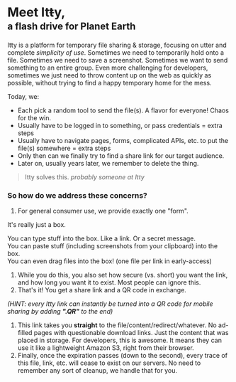 # Meet <span class="accent">It<strike>t</strike>y</span>,
## a flash drive for Planet Earth

Itty is a platform for temporary file sharing & storage, focusing on utter and complete _simplicity of use_.
Sometimes we need to temporarily hold onto a file.  Sometimes we need to save a screenshot.  Sometimes we want to send something to an entire group.  Even more challenging for developers, sometimes we just need to throw content up on the web as quickly as possible, without trying to find a happy temporary home for the mess.

Today, we:

- Each pick a random tool to send the file(s).  A flavor for everyone!  Chaos for the win.
- Usually have to be logged in to something, or pass credentials = extra steps
- Usually have to navigate pages, forms, complicated APIs, etc. to put the file(s) somewhere = extra steps
- Only then can we finally try to find a share link for our target audience.
- Later on, usually years later, we remember to delete the thing.

> Itty solves this. <cite>probably someone at Itty</cite>

### So how do we address these concerns?

1. For general consumer use, we provide exactly one "form".

  It's really just a box.

  You can type stuff into the box.  Like a link.  Or a secret message.  
  You can paste stuff (including screenshots from your clipboard) into the box.  
  You can even drag files into the box! (one file per link in early-access)
1. While you do this, you also set how secure (vs. short) you want the link, and how long you want it to exist.  Most people can ignore this.
1. That's it!  You get a share link and a QR code in exchange.

  _(HINT: every Itty link can instantly be turned into a QR code for mobile sharing by adding **".QR"** to the end)_
1. This link takes you **straight** to the file/content/redirect/whatever.  No ad-filled pages with questionable download links.  Just the content that was placed in storage.  For developers, this is awesome.  It means they can use it like a lightweight Amazon S3, right from their browser.
1. Finally, once the expiration passes (down to the second), every trace of this file, link, etc. will cease to exist on our servers.  No need to remember any sort of cleanup, we handle that for you.

<!-- STYLES -->
<style lang="scss">
  h2 {
    margin-top: -0.8em;
    margin-bottom: 1em;
  }
</style>
